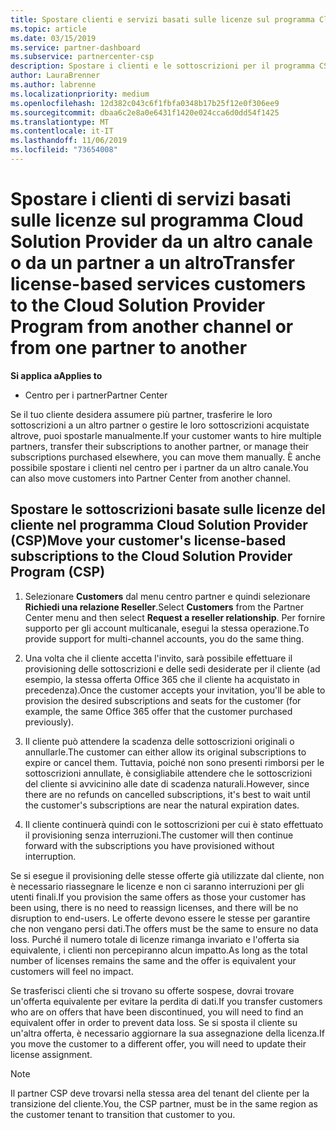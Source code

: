 ```yaml
---
title: Spostare clienti e servizi basati sulle licenze sul programma Cloud Solution Provider nel Centro per i partner | Centro per i partner
ms.topic: article
ms.date: 03/15/2019
ms.service: partner-dashboard
ms.subservice: partnercenter-csp
description: Spostare i clienti e le sottoscrizioni per il programma CSP da un altro canale o da un altro partner.
author: LauraBrenner
ms.author: labrenne
ms.localizationpriority: medium
ms.openlocfilehash: 12d382c043c6f1fbfa0348b17b25f12e0f306ee9
ms.sourcegitcommit: dbaa6c2e8a0e6431f1420e024cca6d0dd54f1425
ms.translationtype: MT
ms.contentlocale: it-IT
ms.lasthandoff: 11/06/2019
ms.locfileid: "73654008"
---
```

# <a name="transfer-license-based-services-customers-to-the-cloud-solution-provider-program-from-another-channel-or-from-one-partner-to-another"></a><span data-ttu-id="9437e-103">Spostare i clienti di servizi basati sulle licenze sul programma Cloud Solution Provider da un altro canale o da un partner a un altro</span><span class="sxs-lookup"><span data-stu-id="9437e-103">Transfer license-based services customers to the Cloud Solution Provider Program from another channel or from one partner to another</span></span>

<span data-ttu-id="9437e-104">**Si applica a**</span><span class="sxs-lookup"><span data-stu-id="9437e-104">**Applies to**</span></span>

-  <span data-ttu-id="9437e-105">Centro per i partner</span><span class="sxs-lookup"><span data-stu-id="9437e-105">Partner Center</span></span>

<span data-ttu-id="9437e-106">Se il tuo cliente desidera assumere più partner, trasferire le loro sottoscrizioni a un altro partner o gestire le loro sottoscrizioni acquistate altrove, puoi spostarle manualmente.</span><span class="sxs-lookup"><span data-stu-id="9437e-106">If your customer wants to hire multiple partners, transfer their subscriptions to another partner, or manage their subscriptions purchased elsewhere, you can move them manually.</span></span> <span data-ttu-id="9437e-107">È anche possibile spostare i clienti nel centro per i partner da un altro canale.</span><span class="sxs-lookup"><span data-stu-id="9437e-107">You can also move customers into Partner Center from another channel.</span></span>

## <a name="move-your-customers-license-based-subscriptions-to-the-cloud-solution-provider-program-csp"></a><span data-ttu-id="9437e-108">Spostare le sottoscrizioni basate sulle licenze del cliente nel programma Cloud Solution Provider (CSP)</span><span class="sxs-lookup"><span data-stu-id="9437e-108">Move your customer's license-based subscriptions to the Cloud Solution Provider Program (CSP)</span></span>

1. <span data-ttu-id="9437e-109">Selezionare **Customers** dal menu centro partner e quindi selezionare **Richiedi una relazione Reseller**.</span><span class="sxs-lookup"><span data-stu-id="9437e-109">Select **Customers** from the Partner Center menu and then select **Request a reseller relationship**.</span></span> <span data-ttu-id="9437e-110">Per fornire supporto per gli account multicanale, esegui la stessa operazione.</span><span class="sxs-lookup"><span data-stu-id="9437e-110">To provide support for multi-channel accounts, you do the same thing.</span></span>

2.  <span data-ttu-id="9437e-111">Una volta che il cliente accetta l'invito, sarà possibile effettuare il provisioning delle sottoscrizioni e delle sedi desiderate per il cliente (ad esempio, la stessa offerta Office 365 che il cliente ha acquistato in precedenza).</span><span class="sxs-lookup"><span data-stu-id="9437e-111">Once the customer accepts your invitation, you'll be able to provision the desired subscriptions and seats for the customer (for example, the same Office 365 offer that the customer purchased previously).</span></span>

3. <span data-ttu-id="9437e-112">Il cliente può attendere la scadenza delle sottoscrizioni originali o annullarle.</span><span class="sxs-lookup"><span data-stu-id="9437e-112">The customer can either allow its original subscriptions to expire or cancel them.</span></span> <span data-ttu-id="9437e-113">Tuttavia, poiché non sono presenti rimborsi per le sottoscrizioni annullate, è consigliabile attendere che le sottoscrizioni del cliente si avvicinino alle date di scadenza naturali.</span><span class="sxs-lookup"><span data-stu-id="9437e-113">However, since there are no refunds on cancelled subscriptions, it's best to wait until the customer's subscriptions are near the natural expiration dates.</span></span>

4. <span data-ttu-id="9437e-114">Il cliente continuerà quindi con le sottoscrizioni per cui è stato effettuato il provisioning senza interruzioni.</span><span class="sxs-lookup"><span data-stu-id="9437e-114">The customer will then continue forward with the subscriptions you have provisioned without interruption.</span></span>


<span data-ttu-id="9437e-115">Se si esegue il provisioning delle stesse offerte già utilizzate dal cliente, non è necessario riassegnare le licenze e non ci saranno interruzioni per gli utenti finali.</span><span class="sxs-lookup"><span data-stu-id="9437e-115">If you provision the same offers as those your customer has been using, there is no need to reassign licenses, and there will be no disruption to end-users.</span></span> <span data-ttu-id="9437e-116">Le offerte devono essere le stesse per garantire che non vengano persi dati.</span><span class="sxs-lookup"><span data-stu-id="9437e-116">The offers must be the same to ensure no data loss.</span></span> <span data-ttu-id="9437e-117">Purché il numero totale di licenze rimanga invariato e l'offerta sia equivalente, i clienti non percepiranno alcun impatto.</span><span class="sxs-lookup"><span data-stu-id="9437e-117">As long as the total number of licenses remains the same and the offer is equivalent your customers will feel no impact.</span></span>

<span data-ttu-id="9437e-118">Se trasferisci clienti che si trovano su offerte sospese, dovrai trovare un'offerta equivalente per evitare la perdita di dati.</span><span class="sxs-lookup"><span data-stu-id="9437e-118">If you transfer customers who are on offers that have been discontinued, you will need to find an equivalent offer in order to prevent data loss.</span></span> <span data-ttu-id="9437e-119">Se si sposta il cliente su un'altra offerta, è necessario aggiornare la sua assegnazione della licenza.</span><span class="sxs-lookup"><span data-stu-id="9437e-119">If you move the customer to a different offer, you will need to update their license assignment.</span></span>

>[!NOTE]
><span data-ttu-id="9437e-120">Il partner CSP deve trovarsi nella stessa area del tenant del cliente per la transizione del cliente.</span><span class="sxs-lookup"><span data-stu-id="9437e-120">You, the CSP partner, must be in the same region as the customer tenant to transition that customer to you.</span></span> 



